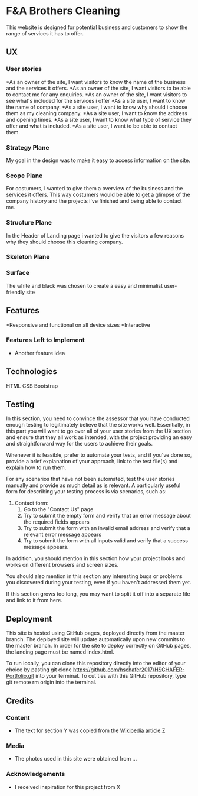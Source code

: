 # F&A Brothers Cleaning 

This website is designed for potential business and customers to show  the range of services it has to offer. 
 
## UX
 ### User stories
*As an owner of the site, I want visitors to know the name of the business and the services it offers.
*As an owner of the site, I want visitors to be able to contact me for any enquiries.
*As an owner of the site, I want visitors to see what's included for the services i offer 
*As a site user, I want to know the name of company.
*As a site user, I want to know why should i choose them as my cleaning company.
*As a site user, I want to know the address and opening times.
*As a site user, I want to know what type of service they offer and what is  included.
*As a site user, I want to be able to contact them.

### Strategy Plane

My goal in the design was to make it  easy to access information on the site.

### Scope Plane

For costumers, I wanted to give them a overview of the business and the services it  offers. This way costumers  would be able to get a glimpse of the company history and the projects i've finished  and being able to contact me.

### Structure Plane

In the Header of Landing page i wanted to give the visitors a few reasons why they should choose this cleaning company.

### Skeleton Plane



### Surface

The white and black was chosen to create a easy and minimalist user-friendly site

## Features

*Responsive and functional on all device sizes
*Interactive

### Features Left to Implement
- Another feature idea

## Technologies

HTML
CSS
Bootstrap

## Testing

In this section, you need to convince the assessor that you have conducted enough testing to legitimately believe that the site works well. Essentially, in this part you will want to go over all of your user stories from the UX section and ensure that they all work as intended, with the project providing an easy and straightforward way for the users to achieve their goals.

Whenever it is feasible, prefer to automate your tests, and if you've done so, provide a brief explanation of your approach, link to the test file(s) and explain how to run them.

For any scenarios that have not been automated, test the user stories manually and provide as much detail as is relevant. A particularly useful form for describing your testing process is via scenarios, such as:

1. Contact form:
    1. Go to the "Contact Us" page
    2. Try to submit the empty form and verify that an error message about the required fields appears
    3. Try to submit the form with an invalid email address and verify that a relevant error message appears
    4. Try to submit the form with all inputs valid and verify that a success message appears.

In addition, you should mention in this section how your project looks and works on different browsers and screen sizes.

You should also mention in this section any interesting bugs or problems you discovered during your testing, even if you haven't addressed them yet.

If this section grows too long, you may want to split it off into a separate file and link to it from here.

## Deployment


This site is hosted using GitHub pages, deployed directly from the master branch. The deployed site will update automatically upon new commits to the master branch. In order for the site to deploy correctly on GitHub pages, the landing page must be named index.html.

To run locally, you can clone this repository directly into the editor of your choice by pasting git clone https://github.com/hschafer2017/HSCHAFER-Portfolio.git into your terminal. To cut ties with this GitHub repository, type git remote rm origin into the terminal.


## Credits

### Content
- The text for section Y was copied from the [Wikipedia article Z](https://en.wikipedia.org/wiki/Z)

### Media
- The photos used in this site were obtained from ...

### Acknowledgements

- I received inspiration for this project from X
